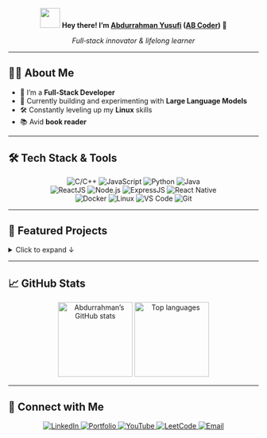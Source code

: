 <!-- 👋 Hi there -->
<p align="center">
  <img src="https://media.giphy.com/media/hvRJCLFzcasrR4ia7z/giphy.gif" width="40"/>  
  <strong>Hey there! I’m <a href="https://abyusufi.com">Abdurrahman Yusufi</a> (<a href="https://www.youtube.com/@abcoder">AB Coder</a>) 👋</strong>
</p>

<p align="center">
  <em>Full‑stack innovator &amp; lifelong learner</em>
</p>

---

## 👨‍💻 About Me
- 🔭 I’m a **Full‑Stack Developer**  
- 🧠 Currently building and experimenting with **Large Language Models**  
- 🛠️ Constantly leveling up my **Linux** skills  
- 📚 Avid **book reader**  

---

## 🛠️ Tech Stack & Tools
<p align="center">
  <img alt="C/C++" src="https://img.shields.io/badge/C%2FC%2B%2B-00599C?style=for-the-badge&logo=cplusplus&logoColor=white" />
  <img alt="JavaScript" src="https://img.shields.io/badge/JavaScript-F7DF1E?style=for-the-badge&logo=javascript&logoColor=black" />
  <img alt="Python" src="https://img.shields.io/badge/Python-3670A0?style=for-the-badge&logo=python&logoColor=ffdd54" />
  <img alt="Java" src="https://img.shields.io/badge/Java-007396?style=for-the-badge&logo=java&logoColor=white" />
  <br/>
  <img alt="ReactJS" src="https://img.shields.io/badge/React-20232A?style=for-the-badge&logo=react&logoColor=61DAFB" />
  <img alt="Node.js" src="https://img.shields.io/badge/Node.js-339933?style=for-the-badge&logo=nodedotjs&logoColor=white" />
  <img alt="ExpressJS" src="https://img.shields.io/badge/Express.js-000000?style=for-the-badge&logo=express&logoColor=white" />
  <img alt="React Native" src="https://img.shields.io/badge/React_Native-20232A?style=for-the-badge&logo=react&logoColor=61DAFB" />
  <br/>
  <img alt="Docker" src="https://img.shields.io/badge/Docker-2496ED?style=for-the-badge&logo=docker&logoColor=white" />
  <img alt="Linux" src="https://img.shields.io/badge/Linux-FCC624?style=for-the-badge&logo=linux&logoColor=black" />
  <img alt="VS Code" src="https://img.shields.io/badge/VS_Code-007ACC?style=for-the-badge&logo=visual-studio-code&logoColor=white" />
  <img alt="Git" src="https://img.shields.io/badge/Git-F05032?style=for-the-badge&logo=git&logoColor=white" />
</p>

---

## 🚀 Featured Projects
<details>
  <summary>Click to expand ↓</summary>

| Project        | Description               | Tech Stack                           |
| -------------- | ------------------------- | ------------------------------------ |
| **quiz-play**  | A quiz‑making web app     | ReactJS, NodeJS, ExpressJS, Docker   |
| **mern-ecom**  | E‑Commerce site (MERN)    | MongoDB, ExpressJS, ReactJS, NodeJS  |

</details>

---

## 📈 GitHub Stats
<p align="center">
  <img height="150" src="https://github-readme-stats.vercel.app/api?username=ab-yusufi&show_icons=true&theme=radical" alt="Abdurrahman’s GitHub stats" />
  <img height="150" src="https://github-readme-stats.vercel.app/api/top-langs/?username=ab-yusufi&layout=compact&theme=radical&hide=HTML,Shell" alt="Top languages" />
</p>

---

## 🤝 Connect with Me
<p align="center">
  <a href="https://www.linkedin.com/in/yusufi-abdurrahman">
    <img alt="LinkedIn" src="https://img.shields.io/badge/-LinkedIn-0A66C2?style=for-the-badge&logo=linkedin&logoColor=white"/>
  </a>
  <a href="https://abyusufi.com">
    <img alt="Portfolio" src="https://img.shields.io/badge/-Portfolio-gray?style=for-the-badge&logo=about.me&logoColor=white"/>
  </a>
  <a href="https://www.youtube.com/@abcoder">
    <img alt="YouTube" src="https://img.shields.io/badge/-YouTube-FF0000?style=for-the-badge&logo=youtube&logoColor=white"/>
  </a>
  <a href="https://leetcode.com/u/yabdurrahman478/">
    <img alt="LeetCode" src="https://img.shields.io/badge/-LeetCode-F89F1B?style=for-the-badge&logo=leetcode&logoColor=white"/>
  </a>
  <a href="mailto:abyusufi101@gmail.com">
    <img alt="Email" src="https://img.shields.io/badge/-Email-D14836?style=for-the-badge&logo=gmail&logoColor=white"/>
  </a>
</p>
